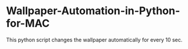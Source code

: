 # Wallpaper-Automation-in-Python-for-MAC
This python script changes the wallpaper automatically for every 10 sec. 
